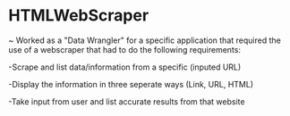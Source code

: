 # HTMLWebScraper

~ Worked as a "Data Wrangler" for a specific application that required the use of a webscraper that had to do the following requirements: 

-Scrape and list data/information from a specific (inputed URL)

-Display the information in three seperate ways (Link, URL, HTML)

-Take input from user and list accurate results from that website
